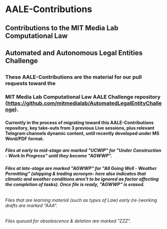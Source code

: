 # AALE-Contributions

## Contributions to the MIT Media Lab Computational Law 
## Automated and Autonomous Legal Entities Challenge

##

### These AALE-Contributions are the material for our pull requests toward the 
### MIT Media Lab Computational Law AALE Challenge repository (https://github.com/mitmedialab/AutomatedLegalEntityChallenge).

###

#### Currently in the process of migrating toward this AALE-Contributions repository, key take-outs from 3 previous Live sessions, plus relevant Telegram channels dynamic content, until recently developed under MS Word/PDF format. 

####

##### Files at early to mid-stage are marked "UCWIP" for "Under Construction - Work In Progress" until they become "AGWWP".

#####

##### Files at late-stage are marked "AGWWP" for "All Going Well - Weather Permitting" (shipping & trading acronym- here also indicates that climatic and weather conditions aren't to be ignored as factor affecting the completion of tasks). Once file is ready, "AGWWP" is erased.

######

###### Files that are learning material (such as types of Law) early (re-)working drafts are marked "AAA".

#####

###### Files queued for obsolescence & deletion are marked "ZZZ".
